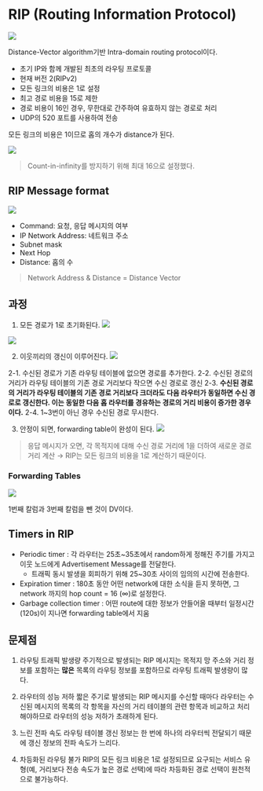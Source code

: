 # RIP (Routing Information Protocol)

![](https://velog.velcdn.com/images/chocochip/post/bde59cb8-0293-4ee3-91d7-465317bfdbbe/image.png)

Distance-Vector algorithm기반 Intra-domain routing protocol이다.

- 초기 IP와 함께 개발된 최초의 라우팅 프로토콜
- 현재 버전 2(RIPv2)
- 모든 링크의 비용은 1로 설정
- 최고 경로 비용을 15로 제한
- 경로 비용이 16인 경우, 무한대로 간주하여 유효하지 않는 경로로 처리
- UDP의 520 포트를 사용하여 전송


모든 링크의 비용은 1이므로 홉의 개수가 distance가 된다.

![](https://velog.velcdn.com/images/chocochip/post/09cd15bc-12fa-4fe0-ac9a-acc413508994/image.png)

> Count-in-infinity를 방지하기 위해 최대 16으로 설정했다.

## RIP Message format

![](https://velog.velcdn.com/images/chocochip/post/32b438db-4ff5-451c-b13f-bb7b3d021049/image.png)

- Command: 요청, 응답 메시지의 여부
- IP Network Address: 네트워크 주소
- Subnet mask
- Next Hop
- Distance: 홉의 수

> Network Address & Distance = Distance Vector

## 과정

1. 모든 경로가 1로 초기화된다.
![](https://velog.velcdn.com/images/chocochip/post/4bc82669-6107-44cb-8a52-3f7a23decc27/image.png)

![](https://velog.velcdn.com/images/chocochip/post/3c0778b7-6a86-41ae-951d-e8a88757f107/image.png)

2. 이웃끼리의 갱신이 이루어진다.
![](https://velog.velcdn.com/images/chocochip/post/ca5d931e-8050-4d72-a02d-05260a6c9665/image.png)

  2-1. 수신된 경로가 기존 라우팅 테이블에 없으면 경로를 추가한다.
  2-2. 수신된 경로의 거리가 라우팅 테이블의 기존 경로 거리보다 작으면 수신 경로로 갱신
  2-3. **수신된 경로의 거리가 라우팅 테이블의 기존 경로 거리보다 크더라도 다음 라우터가 동일하면 수신 경로로 갱신한다. 이는 동일한 다음 홉 라우터를 경유하는 경로의 거리 비용이 증가한 경우이다.**
  2-4. 1~3번이 아닌 경우 수신된 경로 무시한다.

3. 안정이 되면, forwarding table이 완성이 된다.
![](https://velog.velcdn.com/images/chocochip/post/7a8aabd5-1e78-45ba-9112-eecc6b326c2b/image.png)

> 응답 메시지가 오면, 각 목적지에 대해 수신 경로 거리에 1을 더하여 새로운 경로 거리 계산 → RIP는 모든 링크의 비용을 1로 계산하기 때문이다.

### Forwarding Tables
![](https://velog.velcdn.com/images/chocochip/post/ee445c24-3b82-42ca-b9e0-1e95803f4df1/image.png)

1번째 칼럼과 3번째 칼럼을 뺀 것이 DV이다.

## Timers in RIP
- Periodic timer : 각 라우터는 25초~35초에서 random하게 정해진 주기를 가지고 이웃 노드에게 Advertisement Message를 전달한다.
  - 트래픽 동시 발생을 회피하기 위해 25~30초 사이의 임의의 시간에 전송한다.
- Expiration timer : 180초 동안 어떤 network에 대한 소식을 듣지 못하면, 그 network 까지의 hop count = 16 (∞)로 설정한다.
- Garbage collection timer : 어떤 route에 대한 정보가 안들어올 때부터 일정시간(120s)이 지나면 forwarding table에서 지움


## 문제점
1. 라우팅 트래픽 발생량
주기적으로 발생되는 RIP 메시지는 목적지 망 주소와 거리 정보를 포함하는 **많은** 목록의 라우팅 정보를 포함하므로 라우팅 트래픽 발생량이 많다. 

2. 라우터의 성능 저하
짧은 주기로 발생되는 RIP 메시지를 수신할 때마다 라우터는 수신된 메시지의 목록의 각 항목을 자신의 거리 테이블의 관련 항목과 비교하고 처리해야하므로 라우터의 성능 저하가 초래하게 된다. 

3. 느린 전파 속도
라우팅 테이블 갱신 정보는 한 번에 하나의 라우터씩 전달되기 때문에 갱신 정보의 전파 속도가 느리다. 

4. 차등화된 라우팅 불가
RIP의 모든 링크 비용은 1로 설정되므로 요구되는 서비스 유형(예, 거리보다 전송 속도가 높은 경로 선택)에 따라 차등화된 경로 선택이 원천적으로 불가능하다.

